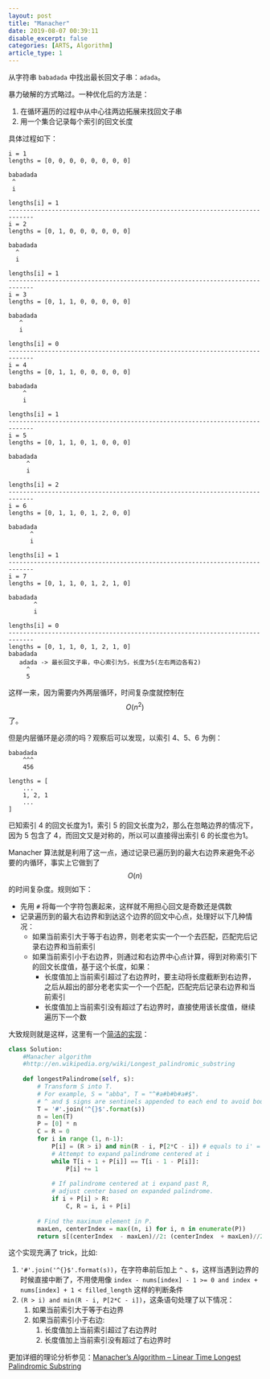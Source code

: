 ```yaml
---
layout: post
title: "Manacher"
date: 2019-08-07 00:39:11
disable_excerpt: false
categories: [ARTS, Algorithm]
article_type: 1
---
```



从字符串 `babadada` 中找出最长回文子串：`adada`。

暴力破解的方式略过。一种优化后的方法是：

1. 在循环遍历的过程中从中心往两边拓展来找回文子串
2. 用一个集合记录每个索引的回文长度

具体过程如下：

```
i = 1
lengths = [0, 0, 0, 0, 0, 0, 0, 0]

babadada
 ^
 i

lengths[i] = 1
-----------------------------------------------------------------------------
i = 2
lengths = [0, 1, 0, 0, 0, 0, 0, 0]

babadada
  ^
  i

lengths[i] = 1
-----------------------------------------------------------------------------
i = 3
lengths = [0, 1, 1, 0, 0, 0, 0, 0]

babadada
   ^
   i

lengths[i] = 0
-----------------------------------------------------------------------------
i = 4
lengths = [0, 1, 1, 0, 0, 0, 0, 0]

babadada
    ^
    i

lengths[i] = 1
-----------------------------------------------------------------------------
i = 5
lengths = [0, 1, 1, 0, 1, 0, 0, 0]

babadada
     ^
     i

lengths[i] = 2
-----------------------------------------------------------------------------
i = 6
lengths = [0, 1, 1, 0, 1, 2, 0, 0]

babadada
      ^
      i

lengths[i] = 1
-----------------------------------------------------------------------------
i = 7
lengths = [0, 1, 1, 0, 1, 2, 1, 0]

babadada
       ^
       i

lengths[i] = 0
-----------------------------------------------------------------------------
lengths = [0, 1, 1, 0, 1, 2, 1, 0]
babadada
   adada -> 最长回文子串，中心索引为5，长度为5(左右两边各有2)
     ^
     5
```

这样一来，因为需要内外两层循环，时间复杂度就控制在 $$O({n^2})$$ 了。

但是内层循环是必须的吗？观察后可以发现，以索引 4、5、6 为例：

```
babadada
    ^^^
    456
    
lengths = [
    ...
    1, 2, 1
    ...
]
```

已知索引 4 的回文长度为1，索引 5 的回文长度为2，那么在忽略边界的情况下，因为 5 包含了 4，而回文又是对称的，所以可以直接得出索引 6 的长度也为1。

Manacher 算法就是利用了这一点，通过记录已遍历到的最大右边界来避免不必要的内循环，事实上它做到了 $$O(n)$$ 的时间复杂度。规则如下：

- 先用 `#` 将每一个字符包裹起来，这样就不用担心回文是奇数还是偶数
- 记录遍历到的最大右边界和到达这个边界的回文中心点，处理好以下几种情况：
  - 如果当前索引大于等于右边界，则老老实实一个一个去匹配，匹配完后记录右边界和当前索引
  - 如果当前索引小于右边界，则通过和右边界中心点计算，得到对称索引下的回文长度值，基于这个长度，如果：
    - 长度值加上当前索引超过了右边界时，要主动将长度截断到右边界，之后从超出的部分老老实实一个一个匹配，匹配完后记录右边界和当前索引
    - 长度值加上当前索引没有超过了右边界时，直接使用该长度值，继续遍历下一个数

大致规则就是这样，这里有一个[简洁的实现](https://leetcode.com/problems/longest-palindromic-substring/discuss/3337/Manacher-algorithm-in-Python-O(n))：

```python
class Solution:
    #Manacher algorithm
    #http://en.wikipedia.org/wiki/Longest_palindromic_substring
    
    def longestPalindrome(self, s):
        # Transform S into T.
        # For example, S = "abba", T = "^#a#b#b#a#$".
        # ^ and $ signs are sentinels appended to each end to avoid bounds checking
        T = '#'.join('^{}$'.format(s))
        n = len(T)
        P = [0] * n
        C = R = 0
        for i in range (1, n-1):
            P[i] = (R > i) and min(R - i, P[2*C - i]) # equals to i' = C - (i-C)
            # Attempt to expand palindrome centered at i
            while T[i + 1 + P[i]] == T[i - 1 - P[i]]:
                P[i] += 1
    
            # If palindrome centered at i expand past R,
            # adjust center based on expanded palindrome.
            if i + P[i] > R:
                C, R = i, i + P[i]
    
        # Find the maximum element in P.
        maxLen, centerIndex = max((n, i) for i, n in enumerate(P))
        return s[(centerIndex  - maxLen)//2: (centerIndex  + maxLen)//2]
```

这个实现充满了 trick，比如:

1. `'#'.join('^{}$'.format(s))`，在字符串前后加上 `^` 、`$`，这样当遇到边界的时候直接中断了，不用使用像 `index - nums[index] - 1 >= 0 and index + nums[index] + 1 < filled_length` 这样的判断条件
2. `(R > i) and min(R - i, P[2*C - i])`，这条语句处理了以下情况：
   1. 如果当前索引大于等于右边界
   2. 如果当前索引小于右边:
      1. 长度值加上当前索引超过了右边界时
      2. 长度值加上当前索引没有超过了右边界时

更加详细的理论分析参见：[Manacher’s Algorithm – Linear Time Longest Palindromic Substring](https://www.geeksforgeeks.org/manachers-algorithm-linear-time-longest-palindromic-substring-part-1/)